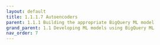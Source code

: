 ```yaml
---
layout: default
title: 1.1.1.7 Autoencoders
parent: 1.1.1 Building the appropriate BigQuery ML model
grand_parent: 1.1 Developing ML models using BigQuery ML
nav_order: 7
---
```


